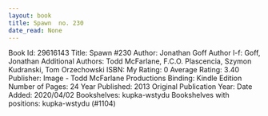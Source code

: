 ```yaml
---
layout: book
title: Spawn  no. 230
date_read: None
---
```


Book Id: 29616143
Title: Spawn #230
Author: Jonathan Goff
Author l-f: Goff, Jonathan
Additional Authors: Todd McFarlane, F.C.O. Plascencia, Szymon Kudranski, Tom Orzechowski
ISBN: 
My Rating: 0
Average Rating: 3.40
Publisher: Image - Todd McFarlane Productions
Binding: Kindle Edition
Number of Pages: 24
Year Published: 2013
Original Publication Year: 
Date Added: 2020/04/02
Bookshelves: kupka-wstydu
Bookshelves with positions: kupka-wstydu (#1104)

